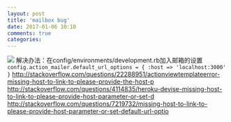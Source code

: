 ```yaml
---
layout: post
title: 'mailbox bug'
date: 2017-01-06 10:10
comments: true
categories: 
---
```

![](https://ww2.sinaimg.cn/large/006tKfTcjw1fbgos2kwqvj31ja0gsjy5.jpg)
解决办法：在config/environments/development.rb加入邮箱的设置
`config.action_mailer.default_url_options = { :host => 'localhost:3000' }`
http://stackoverflow.com/questions/22288951/actionviewtemplateerror-missing-host-to-link-to-please-provide-the-host-p
http://stackoverflow.com/questions/4114835/heroku-devise-missing-host-to-link-to-please-provide-host-parameter-or-set-d
http://stackoverflow.com/questions/7219732/missing-host-to-link-to-please-provide-host-parameter-or-set-default-url-optio